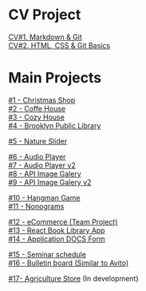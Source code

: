 # CV Project

[CV#1. Markdown & Git](https://PakhomovIvan.github.io/rsschool-cv/cv "CV#1. Markdown & Git")  
[CV#2. HTML, CSS & Git Basics](https://PakhomovIvan.github.io/rsschool-cv/ "CV#2. HTML, CSS & Git Basics")

# Main Projects

[#1 - Сhristmas Shop](https://rolling-scopes-school.github.io/pakhomovivan-JSFE2024Q4/christmas-shop/ "Сhristmas Shop")\
[#2 - Coffe House](https://rolling-scopes-school.github.io/pakhomovivan-JSFE2023Q4/coffe-house/ "Coffe House")\
[#3 - Cozy House](https://rolling-scopes-school.github.io/pakhomovivan-JSFEPRESCHOOL2024Q2/shelter/ "Cozy House")\
[#4 - Brooklyn Public Library](https://rolling-scopes-school.github.io/pakhomovivan-JSFEPRESCHOOL2023Q2/library/ "Brooklyn Public Library")

[#5 - Nature Slider](https://pakhomovivan.github.io/cssMemeSlider/cssMemeSlider/ "Nature Slider")

[#6 - Audio Player](https://rolling-scopes-school.github.io/pakhomovivan-JSFEPRESCHOOL2023Q2/js30-1.2-audio-player/ "Audio Player")\
[#7 - Audio Player v2](https://rolling-scopes-school.github.io/pakhomovivan-JSFEPRESCHOOL2024Q2/js30-1.2-audio-player/  "Audio Player v2")\
[#8 - API Image Galery](https://rolling-scopes-school.github.io/pakhomovivan-JSFEPRESCHOOL2023Q2/js30-2.2-image-gallery/ "API Image Galery")\
[#9 - API Image Galery v2](https://rolling-scopes-school.github.io/pakhomovivan-JSFEPRESCHOOL2024Q2/js30-2.2-image-gallery/ "API Image Galery v2")

[#10 - Hangman Game](https://rolling-scopes-school.github.io/pakhomovivan-JSFEPRESCHOOL2024Q2/js30-3.3-random-game/ "Hangman")\
[#11 - Nonograms](https://rolling-scopes-school.github.io/pakhomovivan-JSFE2023Q4/nonograms/ "Nonograms")


[#12 - eCommerce (Team Project)](https://dead-pixel101.netlify.app/ "eCommerce")\
[#13 - React Book Library App](https://pakhomovivan.github.io/React-Redux-ReduxToolkit/ "React Book Library App")\
[#14 - Application DOCS Form](https://bravo-soft-test.vercel.app/ "Application DOCS Form")

[#15 - Seminar schedule](https://it-start-zeta.vercel.app/ "Seminar schedule")\
[#16 - Bulletin board (Similar to Avito)](http://v2732210.hosted-by-vdsina.ru:8181/ "Bulletin board (Similar to Avito)")

[#17- Agriculture Store](http://v2732210.hosted-by-vdsina.ru/ "Agriculture Store") (In development)

